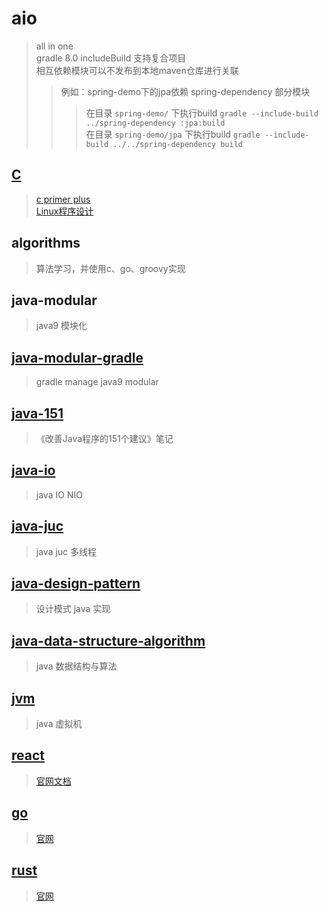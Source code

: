 # aio

> all in one \
> gradle 8.0 includeBuild 支持复合项目 \
> 相互依赖模块可以不发布到本地maven仓库进行关联
> > 例如：spring-demo下的jpa依赖 spring-dependency 部分模块
> > > 在目录 `spring-demo/` 下执行build `gradle --include-build ../spring-dependency :jpa:build` \
> > > 在目录 `spring-demo/jpa` 下执行build `gradle --include-build ../../spring-dependency build` 

## [C](c/README.md)

> [c primer plus](c/cprimerplus/README.md) \
> [Linux程序设计](c/linuxprogramming/README.md)

## algorithms

> 算法学习，并使用c、go、groovy实现

## java-modular

> java9 模块化

## [java-modular-gradle](java-modular-gradle/java-modular-svc/README.md)

> gradle manage java9 modular

## [java-151](java-151/README.md)

> 《改善Java程序的151个建议》笔记

## [java-io](java-io/README.md)

> java IO NIO

## [java-juc](java-juc/README.md)

> java juc 多线程

## [java-design-pattern](java-design-pattern/README.md)

> 设计模式 java 实现

## [java-data-structure-algorithm](java-data-structure-algorithm/README.md)

> java 数据结构与算法

## [jvm](jvm/README.md)

> java 虚拟机

## [react](react/README.md)

> [官网文档](https://reactjs.org/tutorial/tutorial.html)

## [go](go/README.md)

> [官网](https://go.dev)

## [rust](rust/README.md)

> [官网](https://www.rust-lang.org)
